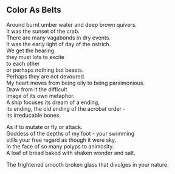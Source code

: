 Color As Belts
--------------
Around burnt umber water and deep brown quivers.  
It was the sunset of the crab.  
There are many vagabonds in dry events.  
It was the early light of day of the ostrich.  
We get the hearing  
they must lots to excite  
to each other  
or perhaps nothing but beasts.  
Perhaps they are not devoured.  
My heart moves from being oily to being parsimonious.  
Draw from it the difficult  
image of its own metaphor.  
A ship focuses its dream of a ending,  
its ending, the old ending of the acrobat order -  
its irreducable bones.  
  
As if to mutate or fly or attack.  
Goddess of the depths of my foot - your swimming  
stills your free regard as though it were sky.  
In the face of so many polyps to animosity.  
A loaf of bread baked with shaken wonder and salt.  
  
The frightened smooth broken glass that divulges in your nature.  
